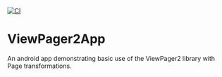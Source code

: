 [![CI](https://github.com/James-Aidoo/ViewPager2App/actions/workflows/build.yml/badge.svg)](https://github.com/James-Aidoo/ViewPager2App/actions/workflows/build.yml)

# ViewPager2App
An android app demonstrating basic use of the ViewPager2 library with Page transformations.
